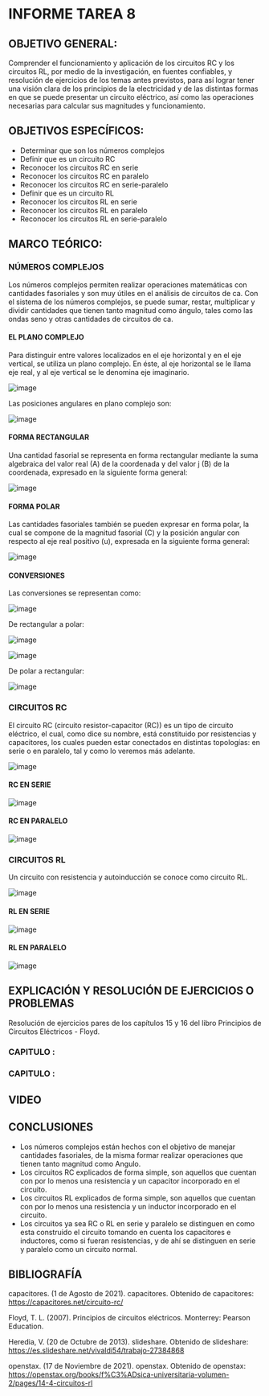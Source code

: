# INFORME TAREA 8

## OBJETIVO GENERAL:

Comprender el funcionamiento y aplicación de los circuitos RC y los circuitos RL, por medio de la investigación, en fuentes confiables, y resolución de ejercicios de los temas antes previstos, para así lograr tener una visión clara de los principios de la electricidad y de las distintas formas en que se puede presentar un circuito eléctrico, así como las operaciones necesarias para calcular sus magnitudes y funcionamiento.

## OBJETIVOS ESPECÍFICOS: 

-	Determinar que son los números complejos
-	Definir que es un circuito RC
-	Reconocer los circuitos RC en serie
-	Reconocer los circuitos RC en paralelo
-	Reconocer los circuitos RC en serie-paralelo
-	Definir que es un circuito RL
-	Reconocer los circuitos RL en serie
-	Reconocer los circuitos RL en paralelo
-	Reconocer los circuitos RL en serie-paralelo

## MARCO TEÓRICO:

### NÚMEROS COMPLEJOS

Los números complejos permiten realizar operaciones matemáticas con cantidades fasoriales y son muy útiles en el análisis de circuitos de ca. Con el sistema de los números complejos, se puede sumar, restar, multiplicar y dividir cantidades que tienen tanto magnitud como ángulo, tales como las ondas seno y otras cantidades de circuitos de ca. 

#### EL PLANO COMPLEJO

Para distinguir entre valores localizados en el eje horizontal y en el eje vertical, se utiliza un plano complejo. En éste, al eje horizontal se le llama eje real, y al eje vertical se le denomina eje imaginario.

![image](https://user-images.githubusercontent.com/105565683/182680479-0a30f29c-cfcb-4db1-86d7-460c3a8b010e.png)

Las posiciones angulares en plano complejo son:

![image](https://user-images.githubusercontent.com/105565683/182680520-28938e23-6873-442c-b776-4edb31478528.png)

#### FORMA RECTANGULAR

Una cantidad fasorial se representa en forma rectangular mediante la suma algebraica del valor real (A) de la coordenada y del valor j (B) de la coordenada, expresado en la siguiente forma general:

![image](https://user-images.githubusercontent.com/105565683/182680575-3cbeacd4-113c-4646-9057-fd46bb5e4a77.png)

#### FORMA POLAR

Las cantidades fasoriales también se pueden expresar en forma polar, la cual se compone de la magnitud fasorial (C) y la posición angular con respecto al eje real positivo (u), expresada en la siguiente forma general:

![image](https://user-images.githubusercontent.com/105565683/182680642-8a5c0f06-aa25-4efa-aa5c-0c2eeff0263f.png)

#### CONVERSIONES

Las conversiones se representan como:

![image](https://user-images.githubusercontent.com/105565683/182680739-64ebef58-d4f4-4200-891f-313e69ccb219.png)

De rectangular a polar:

![image](https://user-images.githubusercontent.com/105565683/182680775-b018619f-8120-4fd4-8baf-8d8047ff9e6c.png)

![image](https://user-images.githubusercontent.com/105565683/182680795-8b177fba-b1b8-4708-899b-7d7b623034da.png)

De polar a rectangular:

![image](https://user-images.githubusercontent.com/105565683/182680823-9bca96ce-b9ed-4904-bd21-3699970023af.png)

### CIRCUITOS RC

El circuito RC (circuito resistor-capacitor (RC)) es un tipo de circuito eléctrico, el cual, como dice su nombre, está constituido por resistencias y capacitores, los cuales pueden estar conectados en distintas topologías: en serie o en paralelo, tal y como lo veremos más adelante.

![image](https://user-images.githubusercontent.com/105565683/182680917-37f4a05a-5259-48c2-9353-2068ee8c38cd.png)

#### RC EN SERIE

![image](https://user-images.githubusercontent.com/105565683/182680984-af2fb3c1-40bd-4521-9ea2-b6c9b262e52d.png)

#### RC EN PARALELO

![image](https://user-images.githubusercontent.com/105565683/182681039-97a8c510-a7db-443c-a10c-c9f2efc9b3c1.png)

### CIRCUITOS RL

Un circuito con resistencia y autoinducción se conoce como circuito RL.

![image](https://user-images.githubusercontent.com/105565683/182681114-ead63cf3-fb97-4216-ad1d-8170ab608d8f.png)

#### RL EN SERIE

![image](https://user-images.githubusercontent.com/105565683/182681151-bb882db5-01c8-4468-a976-4de162b60fcc.png)

#### RL EN PARALELO

![image](https://user-images.githubusercontent.com/105565683/182681203-719db311-8805-446c-9c8b-a5fb7fe132de.png)

## EXPLICACIÓN Y RESOLUCIÓN DE EJERCICIOS O PROBLEMAS

Resolución de ejercicios pares de los capítulos 15 y 16 del libro Principios de Circuitos Eléctricos - Floyd.

### CAPITULO :

### CAPITULO :

## VIDEO



## CONCLUSIONES

-	Los números complejos están hechos con el objetivo de manejar cantidades fasoriales, de la misma formar realizar operaciones que tienen tanto magnitud como Angulo.
-	Los circuitos RC explicados de forma simple, son aquellos que cuentan con por lo menos una resistencia y un capacitor incorporado en el circuito.
-	Los circuitos RL explicados de forma simple, son aquellos que cuentan con por lo menos una resistencia y un inductor incorporado en el circuito.
-	Los circuitos ya sea RC o RL en serie y paralelo se distinguen en como esta construido el circuito tomando en cuenta los capacitores e inductores, como si fueran resistencias, y de ahí se distinguen en serie y paralelo como un circuito normal. 

## BIBLIOGRAFÍA 

capacitores. (1 de Agosto de 2021). capacitores. Obtenido de capacitores: https://capacitores.net/circuito-rc/

Floyd, T. L. (2007). Principios de circuitos eléctricos. Monterrey: Pearson Education.

Heredia, V. (20 de Octubre de 2013). slideshare. Obtenido de slideshare: https://es.slideshare.net/vivaldi54/trabajo-27384868

openstax. (17 de Noviembre de 2021). openstax. Obtenido de openstax: https://openstax.org/books/f%C3%ADsica-universitaria-volumen-2/pages/14-4-circuitos-rl



